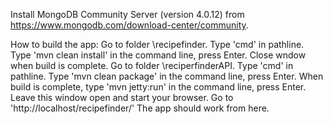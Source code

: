 Install MongoDB Community Server (version 4.0.12) from https://www.mongodb.com/download-center/community.

How to build the app:
Go to folder \recipefinder.
Type 'cmd' in pathline.
Type 'mvn clean install' in the command line, press Enter.
Close wndow when build is complete.
Go to folder \reciperfinderAPI.
Type 'cmd' in pathline.
Type 'mvn clean package' in the command line, press Enter.
When build is complete, type 'mvn jetty:run' in the command line, press Enter.
Leave this window open and start your browser.
Go to 'http://localhost/recipefinder/'
The app should work from here.
